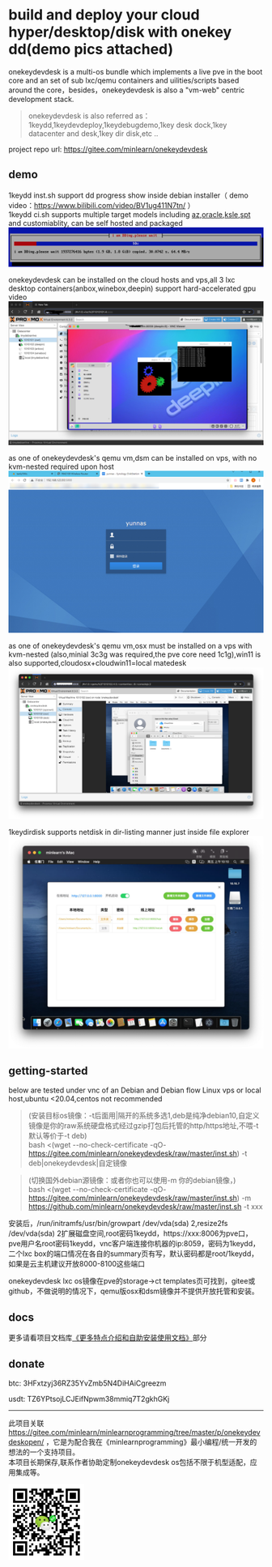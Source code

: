 
build and deploy your cloud hyper/desktop/disk with onekey dd(demo pics attached)
=====

onekeydevdesk is a multi-os bundle which implements a live pve in the boot core and an set of sub lxc/qemu containers and uilities/scripts based around the core，besides，onekeydevdesk is also a "vm-web" centric development stack.

> onekeydevdesk is also referred as：1keydd,1keydevdeploy,1keydebugdemo,1key desk dock,1key datacenter and desk,1key dir disk,etc ..

project repo url: https://gitee.com/minlearn/onekeydevdesk 

demo
-----

1keydd inst.sh support dd progress show inside debian installer（ demo video：https://www.bilibili.com/video/BV1ug411N7tn/ ）  
1keydd ci.sh supports multiple target models including [az](p/az/),[oracle](p/orc/),[ksle](p/ks/),[spt](p/spt15g/) and customiablity, can be self hosted and packaged  
![](p/index/1keydd.png)

onekeydevdesk can be installed on the cloud hosts and vps,all 3 lxc desktop containers(anbox,winebox,deepin) support hard-accelerated gpu video  
![](p/index/1keydevdesk.png)

as one of onekeydevdesk's qemu vm,dsm can be installed on vps, with no kvm-nested required upon host  
![](p/index/1keydevdeskdsm.jpg)

as one of onekeydevdesk's qemu vm,osx must be installed on a vps with kvm-nested (also,minial 3c3g was required,the pve core need 1c1g),win11 is also supported,cloudosx+cloudwin11=local matedesk  
![](p/index/1keydevdeskosx.png)

1keydirdisk supports netdisk in dir-listing manner just inside file explorer
![](p/index/1keydirdisk.png)

getting-started
-----

below are tested under vnc of an Debian and Debian flow Linux vps or local host,ubuntu <20.04,centos not recommended

> (安装目标os镜像：-t后面用|隔开的系统多选1,deb是纯净debian10,自定义镜像是你的raw系统硬盘格式经过gzip打包后托管的http/https地址,不喂-t默认等价于-t deb)  
> bash <(wget --no-check-certificate -qO- https://gitee.com/minlearn/onekeydevdesk/raw/master/inst.sh) -t deb|onekeydevdesk|自定镜像  

> (切换国外debian源镜像：或者你也可以使用-m 你的debian镜像，)  
> bash <(wget --no-check-certificate -qO- https://gitee.com/minlearn/onekeydevdesk/raw/master/inst.sh) -m https://github.com/minlearn/onekeydevdesk/raw/master/inst.sh -t xxx   

安装后，/run/initramfs/usr/bin/growpart /dev/vda(sda) 2,resize2fs /dev/vda(sda) 2扩展磁盘空间,root密码1keydd，https://xxx:8006为pve口，pve用户名root密码1keydd，vnc客户端连接你机器的ip:8059，密码为1keydd，二个lxc box的端口情况在各自的summary页有写，默认密码都是root/1keydd，如果是云主机建议开放8000-8100这些端口  

onekeydevdesk lxc os镜像在pve的storage->ct templates页可找到，gitee或github，不做说明的情况下，qemu版osx和dsm镜像并不提供开放托管和安装。  

docs
-----

更多请看项目文档库[《更多特点介绍和自助安装使用文档》](p/docs/)部分


donate
-----

btc:  3HFxtzyj36RZ35YvZmb5N4DiHAiCgreezm

usdt: TZ6YPtsojLCJEifNpwm38mmiq7T2gkhGKj

-----


此项目关联 https://gitee.com/minlearn/minlearnprogramming/tree/master/p/onekeydevdeskopen/ ，它是为配合我在《minlearnprogramming》最小编程/统一开发的想法的一个支持项目。  
本项目长期保存,联系作者协助定制onekeydevdesk os包括不限于机型适配，应用集成等。

![](p/index/logo123zd15sz150.png)



